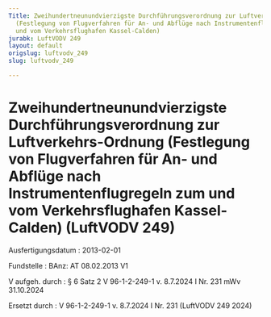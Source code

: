 ```yaml
---
Title: Zweihundertneunundvierzigste Durchführungsverordnung zur Luftverkehrs-Ordnung
  (Festlegung von Flugverfahren für An- und Abflüge nach Instrumentenflugregeln zum
  und vom Verkehrsflughafen Kassel-Calden)
jurabk: LuftVODV 249
layout: default
origslug: luftvodv_249
slug: luftvodv_249

---
```


# Zweihundertneunundvierzigste Durchführungsverordnung zur Luftverkehrs-Ordnung (Festlegung von Flugverfahren für An- und Abflüge nach Instrumentenflugregeln zum und vom Verkehrsflughafen Kassel-Calden) (LuftVODV 249)

Ausfertigungsdatum
:   2013-02-01

Fundstelle
:   BAnz: AT 08.02.2013 V1

V aufgeh. durch
:   § 6 Satz 2 V 96-1-2-249-1 v. 8.7.2024 I Nr. 231 mWv 31.10.2024

Ersetzt durch
:   V 96-1-2-249-1 v. 8.7.2024 I Nr. 231 (LuftVODV 249 2024)


